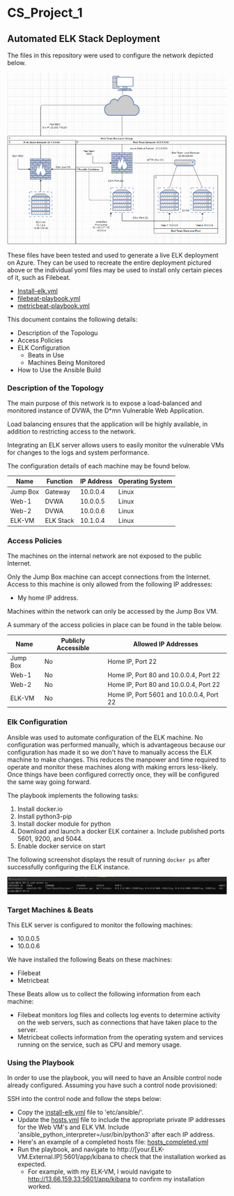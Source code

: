 # CS_Project_1
## Automated ELK Stack Deployment

The files in this repository were used to configure the network depicted below.

![TODO: Update the path with the name of your diagram](https://github.com/aesco1304/CS_Project_1/blob/main/Diagrams%20and%20Images/ELK%20Stack%20Network%20Project%201.PNG)

These files have been tested and used to generate a live ELK deployment on Azure. They can be used to recreate the entire deployment pictured above or the individual yoml files may be used to install only certain pieces of it, such as Filebeat.

  - [Install-elk.yml](https://github.com/aesco1304/CS_Project_1/blob/main/Ansible/install-elk.yml)
  - [filebeat-playbook.yml](https://github.com/aesco1304/CS_Project_1/blob/main/Ansible/filebeat-playbook.yml)
  - [metricbeat-playbook.yml](https://github.com/aesco1304/CS_Project_1/blob/main/Ansible/metricbeat-playbook.yml)

This document contains the following details:
- Description of the Topologu
- Access Policies
- ELK Configuration
  - Beats in Use
  - Machines Being Monitored
- How to Use the Ansible Build


### Description of the Topology

The main purpose of this network is to expose a load-balanced and monitored instance of DVWA, the D*mn Vulnerable Web Application.

Load balancing ensures that the application will be highly available, in addition to restricting access to the network.

Integrating an ELK server allows users to easily monitor the vulnerable VMs for changes to the logs and system performance.

The configuration details of each machine may be found below.

| Name     | Function  | IP Address | Operating System |
|----------|-----------|------------|------------------|
| Jump Box | Gateway   | 10.0.0.4   | Linux            |
| Web-1    | DVWA      | 10.0.0.5   | Linux            |
| Web-2    | DVWA      | 10.0.0.6   | Linux            |
| ELK-VM   | ELK Stack | 10.1.0.4   | Linux            |

### Access Policies

The machines on the internal network are not exposed to the public Internet. 

Only the Jump Box machine can accept connections from the Internet. Access to this machine is only allowed from the following IP addresses:
- My home IP address.

Machines within the network can only be accessed by the Jump Box VM.

A summary of the access policies in place can be found in the table below.

| Name     | Publicly Accessible | Allowed IP Addresses                     |
|----------|---------------------|------------------------------------------|
| Jump Box | No                  | Home IP, Port 22                         |
| Web-1    | No                  | Home IP, Port 80 and 10.0.0.4, Port 22   |
| Web-2    | No                  | Home IP, Port 80 and 10.0.0.4, Port 22   |
| ELK-VM   | No                  | Home IP, Port 5601 and 10.0.0.4, Port 22 |

### Elk Configuration

Ansible was used to automate configuration of the ELK machine. No configuration was performed manually, which is advantageous because our configuration has made it so we don't have to manually access the ELK machine to make changes. This reduces the manpower and time required to operate and monitor these machines along with making errors less-likely. Once things have been configured correctly once, they will be configured the same way going forward.

The playbook implements the following tasks:
1) Install docker.io
2) Install python3-pip
3) Install docker module for python
4) Download and launch a docker ELK container
   a. Include published ports 5601, 9200, and 5044.
5) Enable docker service on start

The following screenshot displays the result of running `docker ps` after successfully configuring the ELK instance.

![TODO: Update the path with the name of your screenshot of docker ps output](https://github.com/aesco1304/CS_Project_1/blob/main/Diagrams%20and%20Images/Screenshot%201%20-%20ELK%20Running.PNG)

### Target Machines & Beats
This ELK server is configured to monitor the following machines:
- 10.0.0.5
- 10.0.0.6

We have installed the following Beats on these machines:
- Filebeat
- Metricbeat

These Beats allow us to collect the following information from each machine:
- Filebeat monitors log files and collects log events to determine activity on the web servers, such as connections that have taken place to the server.
- Metricbeat collects information from the operating system and services running on the service, such as CPU and memory usage.

### Using the Playbook
In order to use the playbook, you will need to have an Ansible control node already configured. Assuming you have such a control node provisioned: 

SSH into the control node and follow the steps below:
- Copy the [install-elk.yml](https://github.com/aesco1304/CS_Project_1/blob/main/Ansible/install-elk.yml) file to 'etc/ansible/'.
- Update the [hosts.yml](https://github.com/aesco1304/CS_Project_1/blob/main/Ansible/hosts.yml) file to include the appropriate private IP addresses for the Web VM's and ELK VM. Include 'ansible_python_interpreter=/usr/bin/python3' after each IP address.
- Here's an example of a completed hosts file: [hosts_completed.yml](https://github.com/aesco1304/CS_Project_1/blob/main/Ansible/hosts_completed.yml)
- Run the playbook, and navigate to http://[your.ELK-VM.External.IP]:5601/app/kibana to check that the installation worked as expected.
  - For example, with my ELK-VM, I would navigate to http://13.66.159.33:5601/app/kibana to confirm my installation worked.
